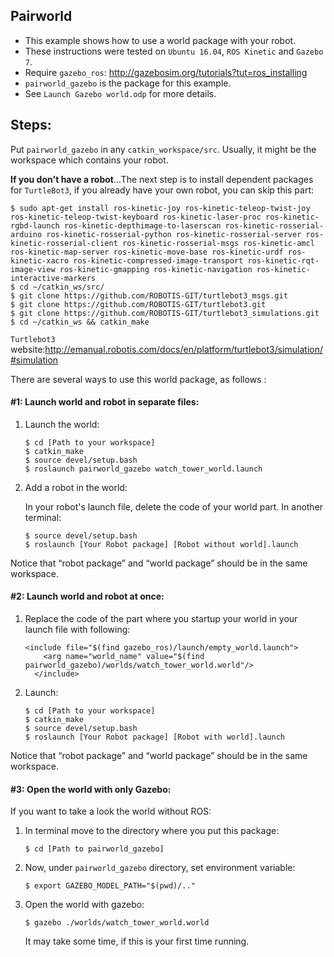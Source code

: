 ## Pairworld

- This example shows how to use a world package with your robot.
- These instructions were tested on `Ubuntu 16.04`, `ROS Kinetic` and `Gazebo 7`.
- Require `gazebo_ros`: http://gazebosim.org/tutorials?tut=ros_installing
- ``pairworld_gazebo`` is the package for this example. 
- See ``Launch Gazebo world.odp`` for more details.




## Steps:

Put ``pairworld_gazebo`` in any ``catkin_workspace/src``. Usually, it might be the workspace which contains your robot. 

**If you don't have a robot**...The next step is to install dependent packages for `TurtleBot3`, if you already have your own robot, you can skip this part:

```shell
$ sudo apt-get install ros-kinetic-joy ros-kinetic-teleop-twist-joy ros-kinetic-teleop-twist-keyboard ros-kinetic-laser-proc ros-kinetic-rgbd-launch ros-kinetic-depthimage-to-laserscan ros-kinetic-rosserial-arduino ros-kinetic-rosserial-python ros-kinetic-rosserial-server ros-kinetic-rosserial-client ros-kinetic-rosserial-msgs ros-kinetic-amcl ros-kinetic-map-server ros-kinetic-move-base ros-kinetic-urdf ros-kinetic-xacro ros-kinetic-compressed-image-transport ros-kinetic-rqt-image-view ros-kinetic-gmapping ros-kinetic-navigation ros-kinetic-interactive-markers
$ cd ~/catkin_ws/src/
$ git clone https://github.com/ROBOTIS-GIT/turtlebot3_msgs.git
$ git clone https://github.com/ROBOTIS-GIT/turtlebot3.git
$ git clone https://github.com/ROBOTIS-GIT/turtlebot3_simulations.git
$ cd ~/catkin_ws && catkin_make
```

`Turtlebot3` website:http://emanual.robotis.com/docs/en/platform/turtlebot3/simulation/#simulation



There are several ways to use this world package, as follows :

#### #1: Launch world and robot in separate files:

1. Launch the world:

   ```shell
   $ cd [Path to your workspace]
   $ catkin_make
   $ source devel/setup.bash
   $ roslaunch pairworld_gazebo watch_tower_world.launch
   ```

2. Add a robot in the world:

   In your robot's launch file, delete the code of your world part. In another terminal:

   ```shell
   $ source devel/setup.bash
   $ roslaunch [Your Robot package] [Robot without world].launch
   ```

Notice that “robot package” and “world package” should be in the same workspace.



#### #2: Launch world and robot at once:

1. Replace the code of the part where you startup your world in your launch file with following:

   ```launch
   <include file="$(find gazebo_ros)/launch/empty_world.launch">
       <arg name="world_name" value="$(find pairworld_gazebo)/worlds/watch_tower_world.world"/>
     </include> 
   ```

2. Launch:

   ```shell
   $ cd [Path to your workspace]
   $ catkin_make
   $ source devel/setup.bash
   $ roslaunch [Your Robot package] [Robot with world].launch
   ```


Notice that “robot package” and “world package” should be in the same workspace.



#### #3: Open the world with only Gazebo:

If you want to take a look the world without ROS:

1. In terminal move to the directory where you put this package:

   ```shell
   $ cd [Path to pairworld_gazebo]
   ```

2. Now, under `pairworld_gazebo` directory, set environment variable:

   ```shell
   $ export GAZEBO_MODEL_PATH="$(pwd)/.."
   ```

3. Open the world with gazebo:

   ```shell
   $ gazebo ./worlds/watch_tower_world.world
   ```

   It may take some time, if this is your first time running.

